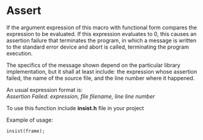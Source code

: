 Assert
======

If the argument expression of this macro with functional form compares the expression to be evaluated. If this expression evaluates to 0, this causes an assertion failure that terminates the program, in which a message is written to the standard error device and abort is called, terminating the program execution.
 
The specifics of the message shown depend on the particular library implementation, but it shall at least include: the expression whose assertion failed, the name of the source file, and the line number where it happened. 

An usual expression format is:  
*Assertion Failed: expression, file filename, line line number*
 
To use this function include **insist.h** file in your project 
 
Example of usage: 

    insist(frame);
